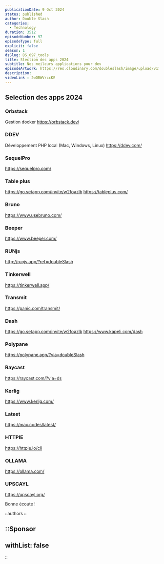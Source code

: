 ```yaml
---
publicationDate: 9 Oct 2024
status: published
author: Double Slash
categories:
  - Technology
duration: 3512
episodeNumber: 97
episodeType: full
explicit: false
season: 1
dsSlug: DS_097_tools
title: Slection des apps 2024
subtitle: Nos meileurs applications pour dev
episodeArtwork: https://res.cloudinary.com/doubleslash/image/upload/v1728464953/episode/ART_97_nggffh.png
description: 
videoLink : 2wOBWVrccKE
---
```

## Selection des apps 2024

### Orbstack 
Gestion docker
https://orbstack.dev/

### DDEV 
Développement PHP local (Mac, Windows, Linux) 
https://ddev.com/

### SequelPro 
https://sequelpro.com/

### Table plus
https://go.setapp.com/invite/w2foazlb
https://tableplus.com/

### Bruno
https://www.usebruno.com/

### Beeper
https://www.beeper.com/

### RUNjs
http://runjs.app/?ref=doubleSlash

### Tinkerwell
https://tinkerwell.app/

### Transmit
https://panic.com/transmit/

### Dash
https://go.setapp.com/invite/w2foazlb
https://www.kapeli.com/dash

### Polypane
https://polypane.app/?via=doubleSlash

### Raycast
https://raycast.com/?via=ds

### Kerlig
https://www.kerlig.com/

### Latest
https://max.codes/latest/

### HTTPIE
https://httpie.io/cli

### OLLAMA
https://ollama.com/

### UPSCAYL
https://upscayl.org/

Bonne écoute !

::authors
::

::Sponsor
---
withList: false
---
::
